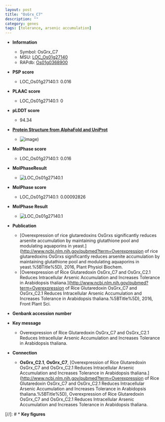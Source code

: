 ```yaml
---
layout: post
title: "OsGrx_C7"
description: ""
category: genes
tags: [tolerance, arsenic accumulation]
---
```


* **Information**  
    + Symbol: OsGrx_C7  
    + MSU: [LOC_Os01g27140](http://rice.plantbiology.msu.edu/cgi-bin/ORF_infopage.cgi?orf=LOC_Os01g27140)  
    + RAPdb: [Os01g0368900](http://rapdb.dna.affrc.go.jp/viewer/gbrowse_details/irgsp1?name=Os01g0368900)  

* **PSP score**  
    + LOC_Os01g27140.1: 0.016 

* **PLAAC score**  
    + LOC_Os01g27140.1: 0 

* **pLDDT score**
    + 94.34

* **[Protein Structure from AlphaFold and UniProt](https://www.uniprot.org/uniprotkb/Q7G8Y5/entry#structure)**
    + ![image](https://ricepsp.github.io/images/Q7/AF-Q7G8Y5-F1.png))

* **MolPhase score**
    + LOC_Os01g27140.1: 0.016

* **MolPhaseResult**
    + ![LOC_Os01g27140.1](https://ricepsp.github.io/pictures/LOC_Os01g/LOC_Os01g27140.1.png)

* **MolPhase score**
    + LOC_Os01g27140.1: 0.00092826

* **MolPhase Result**
    + ![LOC_Os01g27140.1](https://304243504.github.io/Pictures/LOC_Os01g/LOC_Os01g27140.1.png)

* **Publication**  
    + [Overexpression of rice glutaredoxins OsGrxs significantly reduces arsenite accumulation by maintaining glutathione pool and modulating aquaporins in yeast.](http://www.ncbi.nlm.nih.gov/pubmed?term=Overexpression of rice glutaredoxins OsGrxs significantly reduces arsenite accumulation by maintaining glutathione pool and modulating aquaporins in yeast.%5BTitle%5D), 2016, Plant Physiol Biochem.
    + [Overexpression of Rice Glutaredoxin OsGrx_C7 and OsGrx_C2.1 Reduces Intracellular Arsenic Accumulation and Increases Tolerance in Arabidopsis thaliana.](http://www.ncbi.nlm.nih.gov/pubmed?term=Overexpression of Rice Glutaredoxin OsGrx_C7 and OsGrx_C2.1 Reduces Intracellular Arsenic Accumulation and Increases Tolerance in Arabidopsis thaliana.%5BTitle%5D), 2016, Front Plant Sci.

* **Genbank accession number**  

* **Key message**  
    + Overexpression of Rice Glutaredoxin OsGrx_C7 and OsGrx_C2.1 Reduces Intracellular Arsenic Accumulation and Increases Tolerance in Arabidopsis thaliana.

* **Connection**  
    + __OsGrx_C2.1__, __OsGrx_C7__, [Overexpression of Rice Glutaredoxin OsGrx_C7 and OsGrx_C2.1 Reduces Intracellular Arsenic Accumulation and Increases Tolerance in Arabidopsis thaliana.](http://www.ncbi.nlm.nih.gov/pubmed?term=Overexpression of Rice Glutaredoxin OsGrx_C7 and OsGrx_C2.1 Reduces Intracellular Arsenic Accumulation and Increases Tolerance in Arabidopsis thaliana.%5BTitle%5D), Overexpression of Rice Glutaredoxin OsGrx_C7 and OsGrx_C2.1 Reduces Intracellular Arsenic Accumulation and Increases Tolerance in Arabidopsis thaliana.

[//]: # * **Key figures**  


